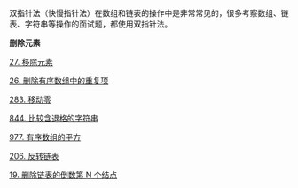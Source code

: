 

双指针法（快慢指针法）在数组和链表的操作中是非常常见的，很多考察数组、链表、字符串等操作的面试题，都使用双指针法。

**删除元素**

<a href="27.cpp">27. 移除元素</a>

<a href="26.cpp">26. 删除有序数组中的重复项</a>

<a href="283.cpp">283. 移动零</a>

<a href="844.cpp">844. 比较含退格的字符串</a>

<a href="977.cpp">977. 有序数组的平方</a>

<a href="206.cpp">206. 反转链表</a>

<a href="19.cpp">19. 删除链表的倒数第 N 个结点</a>
